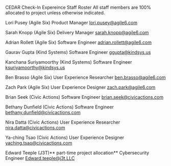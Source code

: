 CEDAR Check-In Expereince Staff Roster
All staff members are 100% allocated to project unless otherwise indicated.

Lori Pusey (Agile Six)
Product Manager
lori.pusey@agile6.com

Sarah Knopp (Agile Six)
Delivery Manager
sarah.knopp@agile6.com

Adrian Rollett (Agile Six)
Software Engineer
adrian.rollett@agile6.com

Gaurav Gupta (Kind Systems)
Software Engineer
ggupta@kindsys.us

Kanchana Suriyamoorthy (Kind Systems)
Software Engineer
ksuriyamoorthy@kindsys.us

Ben Brasso (Agile Six)
User Experience Researcher
ben.brasso@agile6.com

Zach Park (Agile Six)
User Experience Designer
zach.park@agile6.com

Brian Seek (Civic Actions)
Software Engineer
brian.seek@civicactions.com

Bethany Dunfield (Civic Actions)
Software Engineer
bethany.dunfield@civicactions.com

Nira Datta (Civic Actions)
User Experience Researcher
nira.datta@civicactions.com

Ya-ching Tsao (Civic Actions)
User Experience Designer
yaching.tsao@civicactions.com

Edward Teeple (J3T)** part-time project allocation** 
Cybersecurity Engineer
Edward.teeple@j3t.LLC

